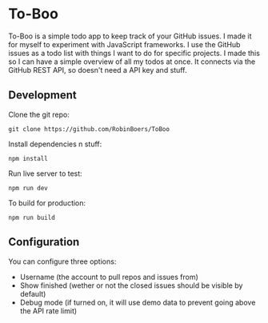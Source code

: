 # To-Boo

To-Boo is a simple todo app to keep track of your GitHub issues. I made it for myself to experiment with JavaScript frameworks. I use the GitHub issues as a todo list with things I want to do for specific projects. I made this so I can have a simple overview of all my todos at once. It connects via the GitHub REST API, so doesn't need a API key and stuff.

## Development

Clone the git repo:

```
git clone https://github.com/RobinBoers/ToBoo
```

Install dependencies n stuff:

```
npm install
```

Run live server to test:

```
npm run dev
```

To build for production:

```
npm run build
```

## Configuration

You can configure three options:

- Username (the account to pull repos and issues from)
- Show finished (wether or not the closed issues should be visible by default)
- Debug mode (if turned on, it will use demo data to prevent going above the API rate limit)